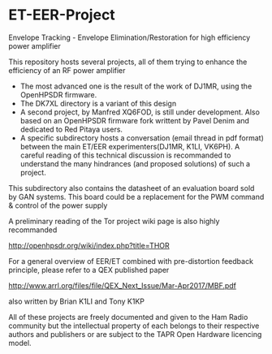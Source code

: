 # ET-EER-Project

Envelope Tracking - Envelope Elimination/Restoration for high efficiency power amplifier 

This repository hosts several projects, all of them trying to enhance the efficiency of an RF power amplifier

* The most advanced one is the result of the work of DJ1MR, using the OpenHPSDR firmware. 
* The DK7XL directory is a variant of this design
* A second project, by Manfred XQ6FOD, is still under development. Also based on an OpenHPSDR firmware fork writtent by Pavel Denim
and dedicated to Red Pitaya users. 
* A specific subdirectory hosts a conversation (email thread in pdf format) between the main ET/EER experimenters(DJ1MR, K1LI, VK6PH). A careful reading of 
this technical discussion is recommanded to understand the many hindrances (and proposed solutions) of such a project.

This subdirectory also contains the datasheet of an evaluation board sold by GAN systems. This board could be a replacement for the 
PWM command & control of the power supply 

A preliminary reading of the Tor project wiki page is also highly recommanded

http://openhpsdr.org/wiki/index.php?title=THOR

For a general overview of EER/ET combined with pre-distortion feedback principle, please refer to a QEX published paper 

http://www.arrl.org/files/file/QEX_Next_Issue/Mar-Apr2017/MBF.pdf

also written by Brian K1LI  and Tony K1KP

 All of these projects are freely documented and given to the Ham Radio community 
 but the intellectual property of each belongs to their respective authors and publishers or are subject to the TAPR Open Hardware licencing model.
 
 

